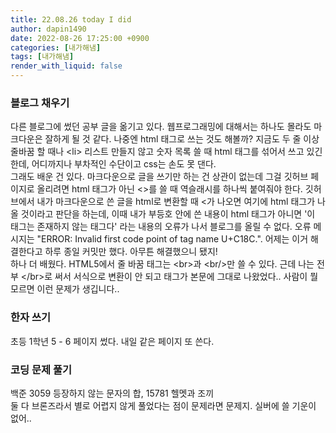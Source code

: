 ```yaml
---
title: 22.08.26 today I did
author: dapin1490
date: 2022-08-26 17:25:00 +0900
categories: [내가해냄]
tags: [내가해냄]
render_with_liquid: false
---
```


### 블로그 채우기
다른 블로그에 썼던 공부 글을 옮기고 있다. 웹프로그래밍에 대해서는 하나도 몰라도 마크다운은 잘하게 될 것 같다. 나중엔 html 태그로 쓰는 것도 해볼까? 지금도 두 줄 이상 줄바꿈 할 때나 \<li\> 리스트 만들지 않고 숫자 목록 쓸 때 html 태그를 섞어서 쓰고 있긴 한데, 어디까지나 부차적인 수단이고 css는 손도 못 댄다.   
그래도 배운 건 있다. 마크다운으로 글을 쓰기만 하는 건 상관이 없는데 그걸 깃허브 페이지로 올리려면 html 태그가 아닌 \<\>를 쓸 때 역슬래시를 하나씩 붙여줘야 한다. 깃허브에서 내가 마크다운으로 쓴 글을 html로 변환할 때 \<가 나오면 여기에 html 태그가 나올 것이라고 판단을 하는데, 이때 내가 부등호 안에 쓴 내용이 html 태그가 아니면 '이 태그는 존재하지 않는 태그다' 라는 내용의 오류가 나서 블로그를 올릴 수 없다. 오류 메시지는 "ERROR: Invalid first code point of tag name U+C18C.". 어제는 이거 해결한다고 하루 종일 커밋만 했다. 아무튼 해결했으니 됐지!  
하나 더 배웠다. HTML5에서 줄 바꿈 태그는 \<br\>과 \<br/\>만 쓸 수 있다. 근데 나는 전부 \</br\>로 써서 서식으로 변환이 안 되고 태그가 본문에 그대로 나왔었다.. 사람이 뭘 모르면 이런 문제가 생깁니다..  
  
### 한자 쓰기  
초등 1학년 5 - 6 페이지 썼다. 내일 같은 페이지 또 쓴다.  
  
### 코딩 문제 풀기  
백준 3059 등장하지 않는 문자의 합, 15781 헬멧과 조끼  
둘 다 브론즈라서 별로 어렵지 않게 풀었다는 점이 문제라면 문제지. 실버에 쓸 기운이 없어..  

